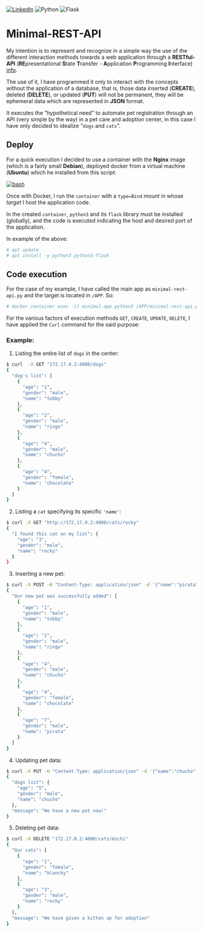[![LinkedIn][linkedin-shield]][linkedin-url] ![Python] ![Flask]

# Minimal-REST-API

My intention is to represent and recognize in a simple way the use of the different interaction methods towards a web application through a **RESTful-API** (**RE**presentational **S**tate **T**ransfer - **A**pplication **P**rogramming **I**nterface) <a href="[url](https://aws.amazon.com/what-is/restful-api/)" target="_blank">info</a>.

The use of it, I have programmed it only to interact with the concepts without the application of a database, that is, those data inserted (**CREATE**), deleted (**DELETE**), or updated (**PUT**) will not be permanent, they will be ephemeral data which are represented in **JSON** format.

It executes the "hypothetical need" to automate pet registration through an API (very simple by the way) in a pet care and adoption center, in this case I have only decided to idealize "`dogs` and `cats`".

## Deploy

For a quick execution I decided to use a container with the **Nginx** image (which is a fairly small **Debian**), deployed docker from a virtual machine (**Ubuntu**) which he installed from this script:     

[![bash]][installdockerscript]

Once with Docker, I run the `container` with a `type=Bind` *mount* in whose *target* I host the application code.

In the created `container`, `python3` and its `flask` library must be installed (globally), and the code is executed indicating the host and desired port of the application.

In example of the above:
```sh
# apt update
# apt install -y python3 python3-flask
```
## Code execution

For the case of my example, I have called the main app as `minimal-rest-api.py` and the target is located in `/APP`. So:

```sh
# docker container exec -it minimal-app python3 /APP/minimal-rest-api.py
```

For the various factors of execution methods `GET`, `CREATE`, `UPDATE`, `DELETE`, I have applied the `Curl` command for the said purpose:

### Example:

1. Listing the entire list of `dogs` in the center:

```sh
$ curl  -X GET "172.17.0.2:4000/dogs"
{
  "dog's list": [
    {
      "age": "1",
      "gender": "male",
      "name": "tobby"
    },
    {
      "age": "2",
      "gender": "male",
      "name": "ringo"
    },
    {
      "age": "4",
      "gender": "male",
      "name": "chucho"
    },
    {
      "age": "4",
      "gender": "female",
      "name": "chocolate"
    }
  ]
}
```

2. Listing a `cat` specifying its specific `'name'`:
```sh
$ curl -X GET "http://172.17.0.2:4000/cats/rocky"
{
  "I found this cat on my list": {
    "age": "3",
    "gender": "male",
    "name": "rocky"
  }
}
```

3. Inserting a new pet:
```sh
$ curl -X POST -H "Content-Type: application/json" -d '{"name":"pirata","age":"7","gender":"male"}' "172.17.0.2:4000/dogs"
{
  "Our new pet was successfully added": [
    {
      "age": "1",
      "gender": "male",
      "name": "tobby"
    },
    {
      "age": "2",
      "gender": "male",
      "name": "ringo"
    },
    {
      "age": "4",
      "gender": "male",
      "name": "chucho"
    },
    {
      "age": "4",
      "gender": "female",
      "name": "chocolate"
    },
    {
      "age": "7",
      "gender": "male",
      "name": "pirata"
    }
  ]
}
```

4. Updating pet data:
```sh
$ curl -X PUT -H "Content-Type: application/json" -d '{"name":"chucho","age":"5","gender":"male"}' "172.17.0.2:4000/dogs/chucho"
{
  "dogs list": {
    "age": "5",
    "gender": "male",
    "name": "chucho"
  },
  "message": "We have a new pet now!"
}
```

5. Deleting pet data:
```sh
$ curl -X DELETE "172.17.0.2:4000/cats/michi"
{
  "Our cats": [
    {
      "age": "1",
      "gender": "female",
      "name": "blancky"
    },
    {
      "age": "3",
      "gender": "male",
      "name": "rocky"
    }
  ],
  "message": "We have given a kitten up for adoption"
}
```

[linkedin-shield]: https://img.shields.io/badge/LinkedIn-0077B5?style=for-the-badge&logo=linkedin&logoColor=white
[linkedin-url]: https://www.linkedin.com/in/kjfigueroa/
[Python]:https://img.shields.io/badge/Python-14354C?style=for-the-badge&logo=python&logoColor=white
[Flask]: https://img.shields.io/badge/Flask-000000?style=for-the-badge&logo=flask&logoColor=white
[bash]: https://img.shields.io/badge/Docker%20Install-BashScript-1f425f.svg
[installdockerscript]:https://github.com/kjfigueroa/bash-scripts/blob/16e1d44e86c191a35ad0049089da38da36f75e3a/installdocker.sh
